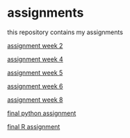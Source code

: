 # assignments
this repository contains my assignments

[assignment week 2](https://github.com/kaypeeters/assignments/blob/master/Assignment_week_2%20(2).ipynb)

[assignment week 4](https://github.com/kaypeeters/assignments/blob/master/Assignment_week_4.ipynb)

[assignment week 5](https://github.com/kaypeeters/assignments/blob/master/Assignment_week_5.ipynb)

[assignment week 6](https://github.com/kaypeeters/assignments/blob/master/assignment4.ipynb)

[assignment week 8](https://github.com/kaypeeters/assignments/blob/master/assignment5.ipynb)

[final python assignment](https://github.com/kaypeeters/assignments/blob/master/Final_Assignment_Python_1_students.ipynb)

[final R assignment](https://github.com/kaypeeters/assignments/blob/master/OECD_R_exam.ipynb)
